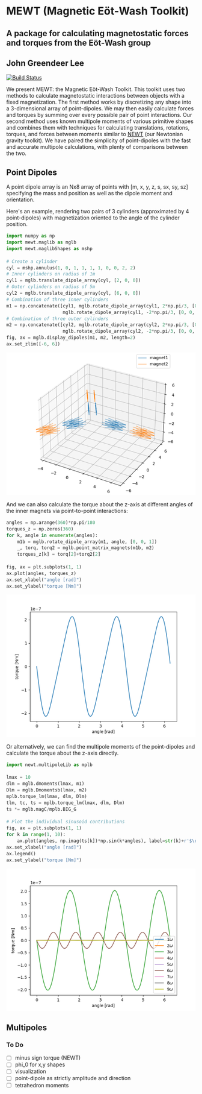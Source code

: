 # MEWT (Magnetic E&ouml;t-Wash Toolkit)
## A package for calculating magnetostatic forces and torques from the E&ouml;t-Wash group
## John Greendeer Lee
[![Build Status](https://app.travis-ci.com/JGLee6/MEWT.svg?token=uUPz8q5eKZz3VguLVx33&branch=main)](https://app.travis-ci.com/JGLee6/MEWT)


We present MEWT: the Magnetic E&ouml;t-Wash Toolkit. This toolkit uses two methods to calculate magnetostatic interactions between objects with a fixed magnetization. The first method works by discretizing any shape into a 3-dimensional array of point-dipoles. We may then easily calculate forces and torques by summing over every possible pair of point interactions. Our second method uses known multipole moments of various primitive shapes and combines them with techniques for calculating translations, rotations, torques, and forces between moments similar to [NEWT](https://github.com/4kbt/NewtonianEotWashToolkit) (our Newtonian gravity toolkit). We have paired the simplicity of point-dipoles with the fast and accurate multipole calculations, with plenty of comparisons between the two.

## Point Dipoles
A point dipole array is an Nx8 array of points with [m, x, y, z, s, sx, sy, sz] specifying the mass and position as well as the dipole moment and orientation.

Here's an example, rendering two pairs of 3 cylinders \(approximated by 4 point-dipoles\) with magnetization oriented to the angle of the cylinder position.

```python
import numpy as np
import mewt.maglib as mglb
import mewt.maglibShapes as mshp

# Create a cylinder
cyl = mshp.annulus(1, 0, 1, 1, 1, 1, 0, 0, 2, 2)
# Inner cylinders on radius of 1m
cyl1 = mglb.translate_dipole_array(cyl, [2, 0, 0])
# Outer cylinders on radius of 5m
cyl2 = mglb.translate_dipole_array(cyl, [6, 0, 0])
# Combination of three inner cylinders
m1 = np.concatenate([cyl1, mglb.rotate_dipole_array(cyl1, 2*np.pi/3, [0, 0, 1]),
                     mglb.rotate_dipole_array(cyl1, -2*np.pi/3, [0, 0, 1])])
# Combination of three outer cylinders
m2 = np.concatenate([cyl2, mglb.rotate_dipole_array(cyl2, 2*np.pi/3, [0, 0, 1]),
                     mglb.rotate_dipole_array(cyl2, -2*np.pi/3, [0, 0, 1])])
fig, ax = mglb.display_dipoles(m1, m2, length=2)
ax.set_zlim([-6, 6])
```
![Example: Three cylinders approximated by 4 point-dipoles comprising object 1(blue), and object 2(orange)](/examples/maglibEx1.png)

And we can also calculate the torque about the z-axis at different angles of the inner magnets via point-to-point interactions:
```python
angles = np.arange(360)*np.pi/180
torques_z = np.zeros(360)
for k, angle in enumerate(angles):
    m1b = mglb.rotate_dipole_array(m1, angle, [0, 0, 1])
    _, torq, torq2 = mglb.point_matrix_magnets(m1b, m2)
    torques_z[k] = torq[2]+torq2[2]

fig, ax = plt.subplots(1, 1)
ax.plot(angles, torques_z)
ax.set_xlabel("angle [rad]")
ax.set_ylabel("torque [Nm]")
```
![Example: Calculating dipole-dipole torques from 3-fold cylinders)](/examples/maglibEx2.png)


Or alternatively, we can find the multipole moments of the point-dipoles and calculate the torque about the z-axis directly.
```python
import newt.multipoleLib as mplb

lmax = 10
dlm = mglb.dmoments(lmax, m1)
Dlm = mglb.Dmomentsb(lmax, m2)
mplb.torque_lm(lmax, dlm, Dlm)
tlm, tc, ts = mplb.torque_lm(lmax, dlm, Dlm)
ts *= mglb.magC/mplb.BIG_G

# Plot the individual sinusoid contributions
fig, ax = plt.subplots(1, 1)
for k in range(1, 10):
    ax.plot(angles, np.imag(ts[k])*np.sin(k*angles), label=str(k)+r'$\omega$')
ax.set_xlabel("angle [rad]")
ax.legend()
ax.set_ylabel("torque [Nm]")
```
![Example: Calculating dipole-dipole torques from 3-fold cylinders via multipole method)](/examples/maglibEx3.png)

## Multipoles

### To Do
- [ ] minus sign torque \(NEWT\)
- [ ] phi_0 for x,y shapes
- [ ] visualization
- [ ] point-dipole as strictly amplitude and direction
- [ ] tetrahedron moments